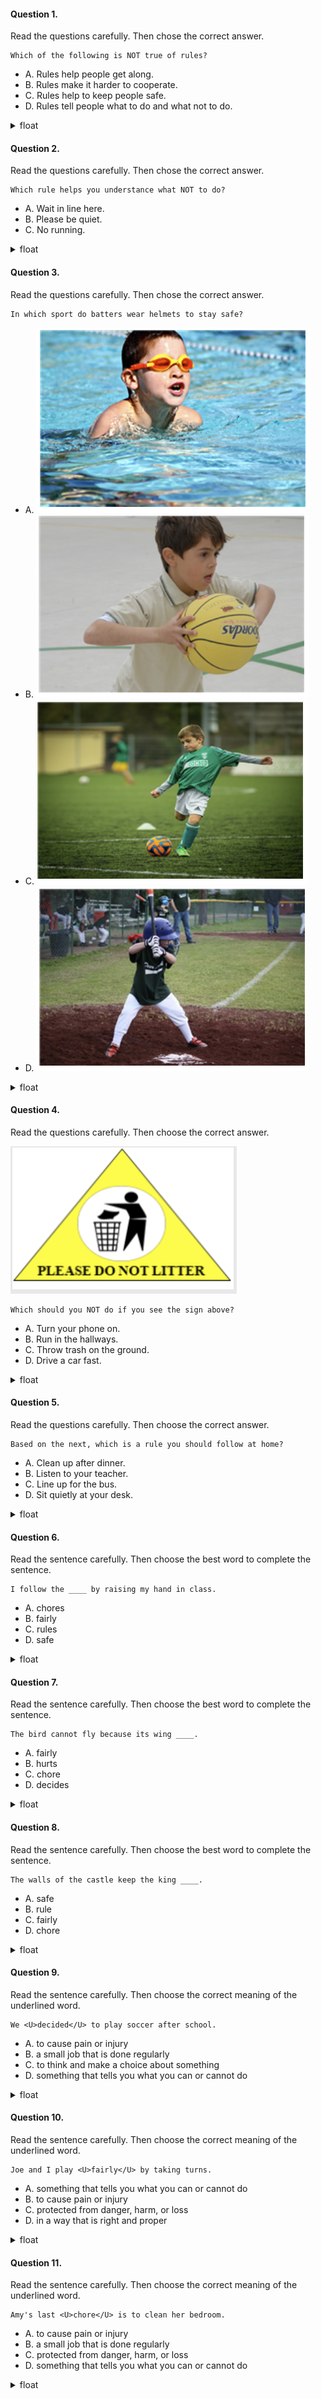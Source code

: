 #### Question 1.
Read the questions carefully. Then chose the correct answer.

```
Which of the following is NOT true of rules?
```

- A. Rules help people get along.
- B. Rules make it harder to cooperate.
- C. Rules help to keep people safe.
- D. Rules tell people what to do and what not to do.

<details>
<summary>float</summary>

B
</details>

#### Question 2.
Read the questions carefully. Then chose the correct answer.

```
Which rule helps you understance what NOT to do?
```

- A. Wait in line here.
- B. Please be quiet.
- C. No running.

<details>
<summary>float</summary>

C
</details>

#### Question 3.
Read the questions carefully. Then chose the correct answer.

```
In which sport do batters wear helmets to stay safe?
```

- A. ![pic1](./img/nf_2nd_03_03_01.png)
- B. ![pic2](./img/nf_2nd_03_03_02.png)
- C. ![pic3](./img/nf_2nd_03_03_03.png)
- D. ![pic4](./img/nf_2nd_03_03_04.png)

<details>
<summary>float</summary>

D
</details>

#### Question 4.
Read the questions carefully. Then choose the correct answer.

![pic1](./img/nf_2nd_03_04.png)

```
Which should you NOT do if you see the sign above?
```

- A. Turn your phone on.
- B. Run in the hallways.
- C. Throw trash on the ground.
- D. Drive a car fast.

<details>
<summary>float</summary>

C
</details>

#### Question 5.
Read the questions carefully. Then choose the correct answer.

```
Based on the next, which is a rule you should follow at home?
```

- A. Clean up after dinner.
- B. Listen to your teacher.
- C. Line up for the bus.
- D. Sit quietly at your desk.

<details>
<summary>float</summary>

A
</details>

#### Question 6.
Read the sentence carefully. Then choose the best word to complete the sentence.

```
I follow the ____ by raising my hand in class.
```

- A. chores
- B. fairly
- C. rules
- D. safe

<details>
<summary>float</summary>

C
</details>

#### Question 7.
Read the sentence carefully. Then choose the best word to complete the sentence.

```
The bird cannot fly because its wing ____.
```

- A. fairly
- B. hurts
- C. chore
- D. decides

<details>
<summary>float</summary>

B
</details>

#### Question 8.
Read the sentence carefully. Then choose the best word to complete the sentence.

```
The walls of the castle keep the king ____.
```

- A. safe
- B. rule
- C. fairly
- D. chore

<details>
<summary>float</summary>

A
</details>

#### Question 9.
Read the sentence carefully. Then choose the correct meaning of the underlined word.

```
We <U>decided</U> to play soccer after school.
```

- A. to cause pain or injury
- B. a small job that is done regularly
- C. to think and make a choice about something
- D. something that tells you what you can or cannot do

<details>
<summary>float</summary>

C
</details>

#### Question 10.
Read the sentence carefully. Then choose the correct meaning of the underlined word.

```
Joe and I play <U>fairly</U> by taking turns.
```

- A. something that tells you what you can or cannot do
- B. to cause pain or injury
- C. protected from danger, harm, or loss
- D. in a way that is right and proper

<details>
<summary>float</summary>

D
</details>

#### Question 11.
Read the sentence carefully. Then choose the correct meaning of the underlined word.

```
Amy's last <U>chore</U> is to clean her bedroom.
```

- A. to cause pain or injury
- B. a small job that is done regularly
- C. protected from danger, harm, or loss
- D. something that tells you what you can or cannot do

<details>
<summary>float</summary>

B
</details>